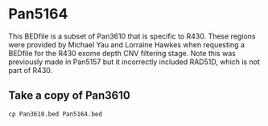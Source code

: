 # Pan5164
This BEDfile is a subset of Pan3610 that is specific to R430. 
These regions were provided by Michael Yau and Lorraine Hawkes when requesting a BEDfile for the R430 exome depth CNV filtering stage.
Note this was previously made in Pan5157 but it incorrectly included RAD51D, which is not part of R430.

## Take a copy of Pan3610
`cp Pan3610.bed Pan5164.bed`

